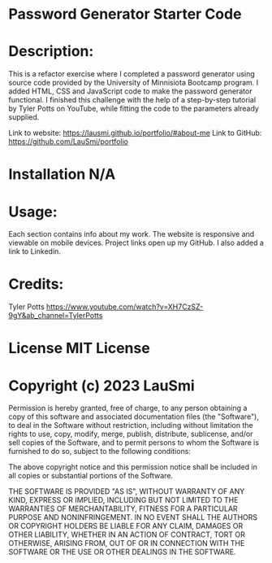 # Password Generator Starter Code

# Description: 
This is a refactor exercise where I completed a password generator using source code provided by the University of Minnisiota Bootcamp program. I added HTML, CSS and JavaScript code to make the password generator functional.  I finished this challenge with the help of a step-by-step tutorial by Tyler Potts on YouTube, while fitting the code to the parameters already supplied. 

Link to website: https://lausmi.github.io/portfolio/#about-me 
Link to GitHub: https://github.com/LauSmi/portfolio

# Installation N/A

# Usage: 
Each section contains info about my work. The website is responsive and viewable on mobile devices. Project links open up my GitHub. I also added a link to Linkedin.

# Credits: 
Tyler Potts https://www.youtube.com/watch?v=XH7CzSZ-9gY&ab_channel=TylerPotts

# License MIT License

# Copyright (c) 2023 LauSmi

Permission is hereby granted, free of charge, to any person obtaining a copy of this software and associated documentation files (the "Software"), to deal in the Software without restriction, including without limitation the rights to use, copy, modify, merge, publish, distribute, sublicense, and/or sell copies of the Software, and to permit persons to whom the Software is furnished to do so, subject to the following conditions:

The above copyright notice and this permission notice shall be included in all copies or substantial portions of the Software.

THE SOFTWARE IS PROVIDED "AS IS", WITHOUT WARRANTY OF ANY KIND, EXPRESS OR IMPLIED, INCLUDING BUT NOT LIMITED TO THE WARRANTIES OF MERCHANTABILITY, FITNESS FOR A PARTICULAR PURPOSE AND NONINFRINGEMENT. IN NO EVENT SHALL THE AUTHORS OR COPYRIGHT HOLDERS BE LIABLE FOR ANY CLAIM, DAMAGES OR OTHER LIABILITY, WHETHER IN AN ACTION OF CONTRACT, TORT OR OTHERWISE, ARISING FROM, OUT OF OR IN CONNECTION WITH THE SOFTWARE OR THE USE OR OTHER DEALINGS IN THE SOFTWARE.
